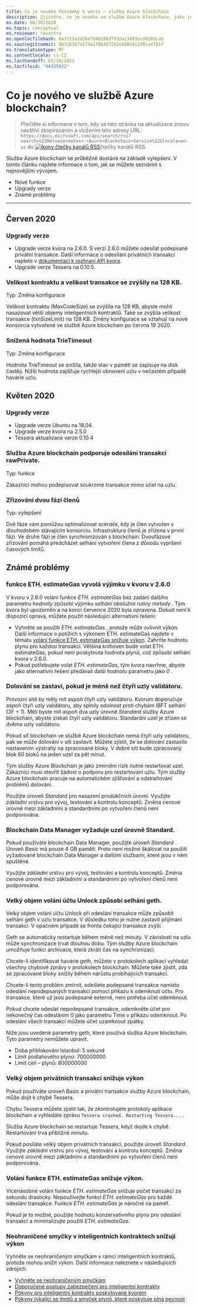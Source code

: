 ```yaml
---
title: Co je nového Poznámky k verzi – služba Azure blockchain
description: Zjistěte, co je nového ve službě Azure blockchain, jako je například nejnovější zpráva k vydání verze, verze, známé problémy a nadcházející změny.
ms.date: 06/30/2020
ms.topic: conceptual
ms.reviewer: ravastra
ms.openlocfilehash: 6a3113a2d28e704b188d701da13493ecd8263cab
ms.sourcegitcommit: 867cb1b7a1f3a1f0b427282c648d411d0ca4f81f
ms.translationtype: MT
ms.contentlocale: cs-CZ
ms.lasthandoff: 03/19/2021
ms.locfileid: "94335022"
---
```

# <a name="whats-new-in-azure-blockchain-service"></a>Co je nového ve službě Azure blockchain?

> Přečtěte si informace o tom, kdy se tato stránka na aktualizace znovu navštíví zkopírováním a vložením této adresy URL: `https://docs.microsoft.com/api/search/rss?search=%22Release+notes+-+Azure+Blockchain+Service%22&locale=en-us` do [ ![ ikony čtečky kanálů RSS](./media/whats-new/feed-icon-16x16.png)](/api/search/rss?locale=en-us&search=%2522Release%2bnotes%2b-%2bAzure%2bBlockchain%2bService%2522)čtečky kanálů RSS.

Služba Azure blockchain se průběžně dostává na základě vylepšení. V tomto článku najdete informace o tom, jak se můžete seznámit s nejnovějším vývojem.

- Nové funkce
- Upgrady verze
- Známé problémy

---

## <a name="june-2020"></a>Červen 2020

### <a name="version-upgrades"></a>Upgrady verze

- Upgrade verze kvora na 2.6.0. S verzí 2.6.0 můžete odesílat podepsané privátní transakce. Další informace o odesílání privátních transakcí najdete v [dokumentaci k rozhraní API kvora](https://docs.goquorum.consensys.net/en/latest/Reference/APIs/ContractExtensionAPIs/#apis).
- Upgrade verze Tessera na 0.10.5.

### <a name="contract-size-and-transaction-size-increased-to-128-kb"></a>Velikost kontraktu a velikost transakce se zvýšily na 128 KB.

Typ: Změna konfigurace

Velikost kontraktu (MaxCodeSize) se zvýšila na 128 KB, abyste mohli nasazovat větší objemy inteligentních kontraktů. Také se zvýšila velikost transakce (txnSizeLimit) na 128 KB. Změny konfigurace se vztahují na nové konsorcia vytvořené ve službě Azure blockchain po června 19 2020.

### <a name="trietimeout-value-reduced"></a>Snížená hodnota TrieTimeout

Typ: Změna konfigurace

Hodnota TrieTimeout se snížila, takže stav v paměti se zapisuje na disk častěji. Nižší hodnota zajišťuje rychlejší obnovení uzlu v nečastém případě havárie uzlu.

## <a name="may-2020"></a>Květen 2020

### <a name="version-upgrades"></a>Upgrady verze

- Upgrade verze Ubuntu na 18,04
- Upgrade verze kvora na 2.5.0
- Tessera aktualizace verze 0.10.4

### <a name="azure-blockchain-service-supports-sending-rawprivate-transactions"></a>Služba Azure blockchain podporuje odesílání transakcí rawPrivate.

Typ: funkce

Zákazníci mohou podepisovat soukromé transakce mimo účet na uzlu.

### <a name="two-phase-member-provisioning"></a>Zřizování dvou fází členů

Typ: vylepšení

Dvě fáze vám pomůžou optimalizovat scénáře, kdy je člen vytvořen v dlouhodobém stávajícím konsorciu. Infrastruktura členů je zřízena v první fázi. Ve druhé fázi je člen synchronizován s blockchain. Dvoufázové zřizování pomáhá předcházet selhání vytvoření člena z důvodu vypršení časových limitů.

## <a name="known-issues"></a>Známé problémy

### <a name="ethestimategas-function-throws-exception-in-quorum-v260"></a>funkce ETH. estimateGas vyvolá výjimku v kvoru v 2.6.0

V kvoru v 2.6.0 volání funkce *ETH. estimateGas* bez zadání dalšího parametru *hodnoty* způsobí výjimku *selhání obslužné rutiny metody* . Tým kvora byl upozorněn a na konci července 2020 byla opravena. Dokud není k dispozici oprava, můžete použít následující alternativní řešení:

- Vyhněte se použití *ETH. estimateGas* , protože může ovlivnit výkon. Další informace o potížích s výkonem ETH. estimateGas najdete v tématu [volání funkce ETH. estimateGas snižuje výkon](#calling-ethestimategas-function-reduces-performance). Zahrňte hodnotu plynu pro každou transakci. Většina knihoven bude volat ETH. estimateGas, pokud není poskytnuta hodnota plynů, což způsobí selhání kvora v 2.6.0.
- Pokud potřebujete volat *ETH. estimateGas*, tým kvora navrhne, abyste jako alternativní řešení předávali další *hodnotu* parametru jako *0* .

### <a name="mining-stops-if-fewer-than-four-validator-nodes"></a>Dolování se zastaví, pokud je méně než čtyři uzly validátoru.

Provozní sítě by měly mít aspoň čtyři uzly validátoru. Kvorum doporučuje aspoň čtyři uzly validátoru, aby splnily odolnost proti chybám IBFT selhání (3F + 1). Měli byste mít aspoň dva uzly úrovně *Standard* služby Azure blockchain, abyste získali čtyři uzly validátoru. Standardní uzel je zřízen se dvěma uzly validátoru.  

Pokud síť blockchain ve službě Azure blockchain nemá čtyři uzly validátoru, pak se může dolování v síti zastavit. Můžete zjistit, že se dolování zastavilo nastavením výstrahy na zpracované bloky. V dobré síti bude zpracovaný blok 60 bloků na jeden uzel za pět minut.

Tým služby Azure Blockchain je jako zmírnění rizik nutné restartovat uzel. Zákazníci musí otevřít žádost o podporu pro restartování uzlu. Tým služby Azure blockchain pracuje na automatickém zjišťování a odstraňování problémů dolování.

Použijte úroveň *Standard* pro nasazení produkčních úrovní. Využijte *základní* vrstvu pro vývoj, testování a kontrolu konceptů. Změna cenové úrovně mezi základními a standardními po vytvoření členů není podporována.

### <a name="blockchain-data-manager-requires-standard-tier-node"></a>Blockchain Data Manager vyžaduje uzel úrovně Standard.

Pokud používáte blockchain Data Manager, použijte úroveň *Standard* . Úroveň *Basic* má pouze 4 GB paměti. Proto není možné škálovat na použití vyžadované blockchain Data Manager a dalšími službami, které jsou v něm spuštěné.

Využijte *základní* vrstvu pro vývoj, testování a kontrolu konceptů. Změna cenové úrovně mezi základními a standardními po vytvoření členů není podporována.

### <a name="large-volume-of-unlock-account-calls-causes-geth-to-crash"></a>Velký objem volání účtu Unlock způsobí selhání geth.

Velký objem volání účtu Unlock při odeslání transakce může způsobit selhání geth v uzlu transakce. V důsledku toho je nutné zastavit přijímání transakcí. V opačném případě se fronta čekající transakce zvýší.

Geth se automaticky restartuje během méně než minuty. V závislosti na uzlu může synchronizace trvat dlouhou dobu. Tým služby Azure blockchain umožňuje funkci archivace, která zkrátí čas na synchronizaci.

Chcete-li identifikovat havárie geth, můžete v protokolech aplikací vyhledat všechny chybové zprávy v protokolech blockchain. Můžete také zjistit, zda se zpracované bloky snížily během nárůstu probíhajících transakcí.

Chcete-li tento problém zmírnit, odešlete podepsané transakce namísto odeslání nepodepsaných transakcí pomocí příkazu k odemknutí účtu. Pro transakce, které už jsou podepsané externě, není potřeba účet odemknout.

Pokud chcete odeslat nepodepsané transakce, odemkněte účet pro nekonečný čas odesláním 0 jako parametru Time v příkazu odemknout. Po odeslání všech transakcí můžete účet uzamknout zpátky.  

Níže jsou uvedené parametry geth, které používá služba Azure blockchain. Tyto parametry nemůžete upravit.

- Doba přiblokování Istanbul: 5 sekund
- Limit podlahového plynu: 700000000
- Limit ceil – plynů: 800000000

### <a name="large-volume-of-private-transactions-reduces-performance"></a>Velký objem privátních transakcí snižuje výkon

Pokud používáte úroveň Basic a privátní transakce služby Azure blockchain, může dojít k chybě Tessera.

Chybu Tessera můžete zjistit tak, že zkontrolujete protokoly aplikace blockchain a vyhledáte zprávu `Tessera crashed. Restarting Tessera...` .

Služba Azure blockchain se restartuje Tessera, když dojde k chybě. Restartování trvá přibližně minutu.

Pokud posíláte velký objem privátních transakcí, použijte úroveň *Standard* . Využijte *základní* vrstvu pro vývoj, testování a kontrolu konceptů. Změna cenové úrovně mezi základními a standardními po vytvoření členů není podporována.

### <a name="calling-ethestimategas-function-reduces-performance"></a>Volání funkce ETH. estimateGas snižuje výkon.

Vícenásobné volání funkce *ETH. estimateGas* snižuje počet transakcí za sekundu drasticky. Nepoužívejte funkci *ETH. estimateGas* pro každé odeslání transakce. Funkce *ETH. estimateGas* je náročné na paměť.

Pokud je to možné, použijte hodnotu konzervativního plynu pro odeslání transakcí a minimalizujte použití *ETH. estimateGas*.

### <a name="unbounded-loops-in-smart-contracts-reduces-performance"></a>Neohraničené smyčky v inteligentních kontraktech snižují výkon

Vyhněte se neohraničeným smyčkám v rámci inteligentních kontraktů, protože mohou snížit výkon. Další informace naleznete v následujících zdrojích:

- [Vyhněte se neohraničeným smyčkám](https://blog.b9lab.com/getting-loopy-with-solidity-1d51794622ad )
- [Doporučené postupy zabezpečení pro inteligentní kontrakty](https://github.com/ConsenSys/smart-contract-best-practices)
- [Pokyny pro inteligentní kontrakty poskytované kvorem](https://docs.goquorum.consensys.net/en/stable/Concepts/Security/Framework/DecentralizedApplication/SmartContractsSecurity/)
- [Pokyny týkající se limitů a smyček plynů, které poskytuje plná pevnost](https://solidity.readthedocs.io/en/develop/security-considerations.html#gas-limit-and-loops)